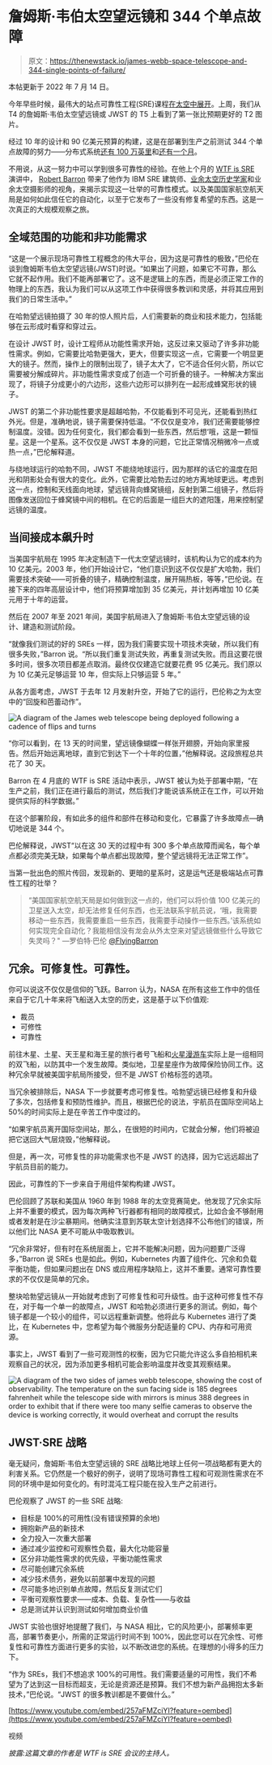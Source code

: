 # 詹姆斯·韦伯太空望远镜和 344 个单点故障

> 原文：<https://thenewstack.io/james-webb-space-telescope-and-344-single-points-of-failure/>

本帖更新于 2022 年 7 月 14 日。

今年早些时候，最伟大的站点可靠性工程(SRE)课程[在太空中展开](https://jwst.nasa.gov/content/features/origami.html)。上周，我们从 T4 的詹姆斯·韦伯太空望远镜或 JWST 的 T5 上看到了第一张比预期更好的 T2 图片。

经过 10 年的设计和 90 亿美元预算的构建，这是在部署到生产之前测试 344 个单点故障的努力——分布式系统[还有 100 万英里](https://www.livescience.com/james-webb-telescope-reaches-destination)和[还有一个月](https://www.theverge.com/2022/1/24/22895050/nasa-jwst-space-telescope-final-orbit-lagrange-point)。

不用说，从这一努力中可以学到很多可靠性的经验。在他上个月的 [WTF is SRE](https://www.cloud-native-sre.wtf/) 演讲中， [Robert Barron](https://www.linkedin.com/in/flyingbarron/) 带来了他作为 IBM SRE 建筑师、[业余太空历史学家](https://flyingbarron.medium.com/)和业余太空摄影师的视角，来揭示实现这一壮举的可靠性模式。以及美国国家航空航天局是如何如此信任它的自动化，以至于它发布了一些没有修复希望的东西。这是一次真正的大规模观察之旅。

## 全域范围的功能和非功能需求

“这是一个展示现场可靠性工程概念的伟大平台，因为这是可靠性的极致，”巴伦在谈到詹姆斯韦伯太空望远镜(JWST)时说。“如果出了问题，如果它不可靠，那么它就不起作用。我们不能再部署它了。这不是逻辑上的东西，而是必须正常工作的物理上的东西，我认为我们可以从这项工作中获得很多教训和灵感，并将其应用到我们的日常生活中。”

在哈勃望远镜拍摄了 30 年的惊人照片后，人们需要新的商业和技术能力，包括能够在云形成时看穿和穿过云。

在设计 JWST 时，设计工程师从功能性需求开始，这反过来又驱动了许多非功能性需求。例如，它需要比哈勃更强大，更大，但要实现这一点，它需要一个明显更大的镜子。然而，操作上的限制出现了，镜子太大了，它不适合任何火箭，所以它需要被分解成碎片。非功能性需求变成了创造一个可折叠的镜子。一种解决方案出现了，将镜子分成更小的六边形，这些六边形可以排列在一起形成蜂窝形状的镜子。

JWST 的第二个非功能性要求是超越哈勃，不仅能看到不可见光，还能看到热红外光。但是，准确地说，镜子需要保持低温。“不仅仅是变冷，我们还需要能够控制温度。没错。因为任何变化，我们都会看到一些东西，然后想‘哦，这是一颗恒星。这是一个星系。这不仅仅是 JWST 本身的问题，它比正常情况稍微冷一点或热一点，”巴伦解释道。

与绕地球运行的哈勃不同，JWST 不能绕地球运行，因为那样的话它的温度在阳光和阴影处会有很大的变化。此外，它需要比哈勃去过的地方离地球更远。考虑到这一点，控制和天线面向地球，望远镜背向蜂窝镜组，反射到第二组镜子，然后将图像发送回位于蜂窝镜中间的相机。在它的后面是一组巨大的遮阳篷，用来控制望远镜的温度。

## 当间接成本飙升时

当美国宇航局在 1995 年决定制造下一代太空望远镜时，该机构认为它的成本约为 10 亿美元。2003 年，他们开始设计它，“他们意识到这不仅仅是扩大哈勃，我们需要技术突破——可折叠的镜子，精确控制温度，展开隔热板，等等，”巴伦说。在接下来的四年高层设计中，他们将预算增加到 35 亿美元，并计划再增加 10 亿美元用于十年的运营。

然后在 2007 年至 2021 年间，美国宇航局进入了詹姆斯·韦伯太空望远镜的设计、建造和测试阶段。

“就像我们测试的好的 SREs 一样，因为我们需要实现十项技术突破，所以我们有很多失败，”Barron 说。“所以我们重复测试失败，再重复测试失败。而且这要花很多时间，很多次项目都差点取消。最终仅仅建造它就要花费 95 亿美元。我们原以为 10 亿美元足够运营 10 年，但实际上只够运营 5 年。”

从各方面考虑，JWST 于去年 12 月发射升空，开始了它的运行，巴伦称之为太空中的“回旋和芭蕾动作”。

![A diagram of the James web telescope being deployed following a cadence of flips and turns](img/287e6b2044fac9a8f7f1f36460a1681b.png)

“你可以看到，在 13 天的时间里，望远镜像蝴蝶一样张开翅膀，开始向家里报告。然后开始远离地球，直到它到达下一个十年的位置，”他解释说。这段旅程总共花了 30 天。

Barron 在 4 月底的 WTF is SRE 活动中表示，JWST 被认为处于部署中期，“在生产之前，我们正在进行最后的测试，然后我们才能说该系统正在工作，可以开始提供实际的科学数据。”

在这个部署阶段，有如此多的组件和部件在移动和变化，它暴露了许多故障点—确切地说是 344 个。

巴伦解释说，JWST“以在这 30 天的过程中有 300 多个单点故障而闻名，每个单点都必须完美无缺，如果每个单点都出现故障，整个望远镜将无法正常工作”。

当第一批出色的照片传回，发现新的、更暗的星系时，这是运气还是极端站点可靠性工程的壮举？

> “美国国家航空航天局是如何做到这一点的，他们可以将价值 100 亿美元的卫星送入太空，却无法修复任何东西，也无法联系宇航员说，‘哦，我需要移动一些东西，我需要重启一些东西，我需要手动操作一些东西。’该系统如何实现完全自动化？我能相信没有龙会从外太空来对望远镜做些什么导致它失灵吗？"
> <txt class="quote-attribution">—罗伯特·巴伦 [@FlyingBarron](https://twitter.com/flyingbarron)</txt>

## 冗余。可修复性。可靠性。

你可以说这不仅仅是信仰的飞跃。Barron 认为，NASA 在所有这些工作中的信任来自于它几十年来将飞船送入太空的历史，这是基于以下价值观:

*   裁员
*   可修性
*   可靠性

前往木星、土星、天王星和海王星的旅行者号飞船和[火星漫游车](https://mars.nasa.gov/mars-exploration/missions/mars-exploration-rovers/)实际上是一组相同的双飞船，以防其中一个发生故障。类似地，卫星星座作为故障保险协同工作。这种冗余早就被美国宇航局所接受，但不是 JWST 价格标签的选项。

当冗余被排除后，NASA 下一步就要考虑可修复性。哈勃望远镜已经修复和升级了多次，包括修复和预防性维护。而且，根据巴伦的说法，宇航员在国际空间站上 50%的时间实际上是在辛苦工作中度过的。

“如果宇航员离开国际空间站，那么，在很短的时间内，它就会分解，他们将被迫把它送回大气层烧毁，”他解释说。

但是，再一次，可修复性的非功能需求也不是 JWST 的选择，因为它远远超出了宇航员目前的能力。

因此，可靠性的下一步来自于用组件架构构建 JWST。

巴伦回顾了苏联和美国从 1960 年到 1988 年的太空竞赛简史。他发现了冗余实际上并不重要的模式，因为每次两种飞行器都有相同的故障模式，比如合金不够耐用或者发射是在沙尘暴期间。他确实注意到苏联太空计划选择不公布他们的错误，所以他们比 NASA 更不可能从中吸取教训。

“冗余非常好，但有时在系统层面上，它并不能解决问题，因为问题要广泛得多，”Barron 说 SREs 也是如此。例如，Kubernetes 内置了组件化、冗余和负载平衡功能，但如果问题出在 DNS 或应用程序缺陷上，这并不重要。通常可靠性要求的不仅仅是简单的冗余。

整块哈勃望远镜从一开始就考虑到了可修复性和可升级性。由于这种可修复性不存在，对于每一个单一的故障点，JWST 和哈勃必须进行更多的测试。例如，每个镜子都是一个较小的组件，可以远程重新调整。他将此与 Kubernetes 进行了类比，在 Kubernetes 中，您希望为每个微服务分配适量的 CPU、内存和可用资源。

事实上，JWST 看到了一些可观测性的权衡，因为它只能允许这么多自拍相机来观察自己的状况，因为添加更多相机可能会影响温度并改变其观察结果。

![A diagram of the two sides of james webb telescope, showing the cost of observability. The temperature on the sun facing side is 185 degrees fahrenheit while the telescope side with mirrors is minus 388 degrees in order to exhibit that if there were too many selfie cameras to observe the device is working correctly, it would overheat and corrupt the results](img/d1e284ba96533473d863d672125bff4f.png)

## JWST·SRE 战略

毫无疑问，詹姆斯·韦伯太空望远镜的 SRE 战略比地球上任何一项战略都有更大的利害关系。它仍然是一个极好的例子，说明了现场可靠性工程和可观测性需求在不同的环境中是如何变化的。有时混沌工程只能在投入生产之前进行。

巴伦观察了 JWST 的一些 SRE 战略:

*   目标是 100%的可用性(没有错误预算的余地)
*   拥抱新产品的新技术
*   全力投入一次重大部署
*   通过减少监控和可观察性负载，最大化功能容量
*   区分非功能性需求的优先级，平衡功能性需求
*   尽可能创建冗余系统
*   减少技术债务，避免以前部署中发现的问题
*   尽可能多地识别单点故障，然后反复测试它们
*   平衡可观察性要求——成本、负载、复杂性——与收益
*   总是测试并认识到测试如何增加商业价值

JWST 实验也很好地提醒了我们，与 NASA 相比，它的风险更小，部署频率更高，部署节奏更小，所需的正常运行时间不到 100%，因此您可以在冗余性、可修复性和可靠性方面进行更多的实验，以不断改进您的系统。在理想的小得多的压力下。

“作为 SREs，我们不想追求 100%的可用性。我们需要适量的可用性，我们不希望为了达到这一目标而超支，无论是资源还是预算。我们不想为新产品拥抱太多新技术，”巴伦说。“JWST 的很多教训都是不要做什么。”

[https://www.youtube.com/embed/257aFMZciYI?feature=oembed](https://www.youtube.com/embed/257aFMZciYI?feature=oembed)

视频

*披露:这篇文章的作者是 WTF is SRE 会议的主持人。*

<svg xmlns:xlink="http://www.w3.org/1999/xlink" viewBox="0 0 68 31" version="1.1"><title>Group</title> <desc>Created with Sketch.</desc></svg>